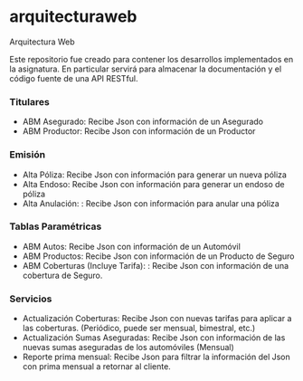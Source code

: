 # arquitecturaweb
Arquitectura Web

Este repositorio fue creado para contener los desarrollos implementados en la asignatura. 
En particular servirá para almacenar la documentación y el código fuente de una API RESTful.

### Titulares

- ABM Asegurado: Recibe Json con información de un Asegurado
- ABM Productor: Recibe Json con información de un Productor

### Emisión

- Alta Póliza: Recibe Json con información para generar un nueva póliza
- Alta Endoso: Recibe Json con información para generar un endoso de póliza
- Alta Anulación: : Recibe Json con información para anular una póliza

### Tablas Paramétricas

- ABM Autos: Recibe Json con información de un Automóvil
- ABM Productos: Recibe Json con información de un Producto de Seguro
- ABM Coberturas (Incluye Tarifa): : Recibe Json con información de una cobertura de Seguro.

### Servicios
- Actualización Coberturas: Recibe Json con nuevas tarifas para aplicar a las coberturas. (Periódico, puede ser mensual, bimestral, etc.)
- Actualización Sumas Aseguradas: Recibe Json con información de las nuevas sumas aseguradas de los automóviles (Mensual)
- Reporte prima mensual: Recibe Json para filtrar la información del Json con prima mensual a retornar al cliente.

